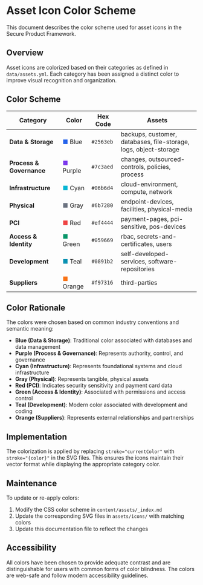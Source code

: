 # Asset Icon Color Scheme

This document describes the color scheme used for asset icons in the Secure Product Framework.

## Overview

Asset icons are colorized based on their categories as defined in `data/assets.yml`. Each category has been assigned a distinct color to improve visual recognition and organization.

## Color Scheme

| Category | Color | Hex Code | Assets |
|----------|-------|----------|---------|
| **Data & Storage** | <span style="color:#2563eb">■</span> Blue | `#2563eb` | backups, customer, databases, file-storage, logs, object-storage |
| **Process & Governance** | <span style="color:#7c3aed">■</span> Purple | `#7c3aed` | changes, outsourced-controls, policies, process |
| **Infrastructure** | <span style="color:#06b6d4">■</span> Cyan | `#06b6d4` | cloud-environment, compute, network |
| **Physical** | <span style="color:#6b7280">■</span> Gray | `#6b7280` | endpoint-devices, facilities, physical-media |
| **PCI** | <span style="color:#ef4444">■</span> Red | `#ef4444` | payment-pages, pci-sensitive, pos-devices |
| **Access & Identity** | <span style="color:#059669">■</span> Green | `#059669` | rbac, secrets-and-certificates, users |
| **Development** | <span style="color:#0891b2">■</span> Teal | `#0891b2` | self-developed-services, software-repositories |
| **Suppliers** | <span style="color:#f97316">■</span> Orange | `#f97316` | third-parties |

## Color Rationale

The colors were chosen based on common industry conventions and semantic meaning:

- **Blue (Data & Storage)**: Traditional color associated with databases and data management
- **Purple (Process & Governance)**: Represents authority, control, and governance
- **Cyan (Infrastructure)**: Represents foundational systems and cloud infrastructure
- **Gray (Physical)**: Represents tangible, physical assets
- **Red (PCI)**: Indicates security sensitivity and payment card data
- **Green (Access & Identity)**: Associated with permissions and access control
- **Teal (Development)**: Modern color associated with development and coding
- **Orange (Suppliers)**: Represents external relationships and partnerships

## Implementation

The colorization is applied by replacing `stroke="currentColor"` with `stroke="{color}"` in the SVG files. This ensures the icons maintain their vector format while displaying the appropriate category color.

## Maintenance

To update or re-apply colors:

1. Modify the CSS color scheme in `content/assets/_index.md`
2. Update the corresponding SVG files in `assets/icons/` with matching colors
3. Update this documentation file to reflect the changes

## Accessibility

All colors have been chosen to provide adequate contrast and are distinguishable for users with common forms of color blindness. The colors are web-safe and follow modern accessibility guidelines.